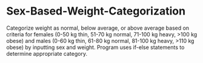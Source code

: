 # Sex-Based-Weight-Categorization
Categorize weight as normal, below average, or above average based on criteria for females (0-50 kg thin, 51-70 kg normal, 71-100 kg heavy, >100 kg obese) and males (0-60 kg thin, 61-80 kg normal, 81-100 kg heavy, >110 kg obese) by inputting sex and weight. Program uses if-else statements to determine appropriate category.
